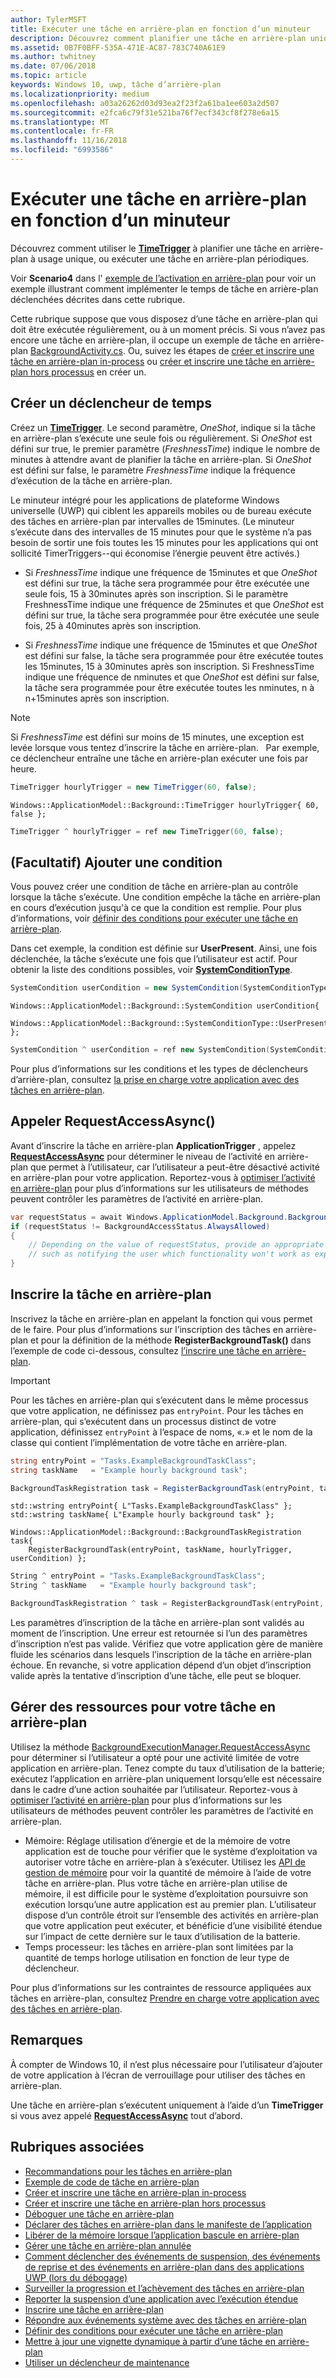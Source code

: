 ```yaml
---
author: TylerMSFT
title: Exécuter une tâche en arrière-plan en fonction d’un minuteur
description: Découvrez comment planifier une tâche en arrière-plan unique ou exécuter une tâche en arrière-plan périodique.
ms.assetid: 0B7F0BFF-535A-471E-AC87-783C740A61E9
ms.author: twhitney
ms.date: 07/06/2018
ms.topic: article
keywords: Windows 10, uwp, tâche d’arrière-plan
ms.localizationpriority: medium
ms.openlocfilehash: a03a26262d03d93ea2f23f2a61ba1ee603a2d507
ms.sourcegitcommit: e2fca6c79f31e521ba76f7ecf343cf8f278e6a15
ms.translationtype: MT
ms.contentlocale: fr-FR
ms.lasthandoff: 11/16/2018
ms.locfileid: "6993586"
---
```

# <a name="run-a-background-task-on-a-timer"></a>Exécuter une tâche en arrière-plan en fonction d’un minuteur

Découvrez comment utiliser le [**TimeTrigger**](https://msdn.microsoft.com/library/windows/apps/br224843) à planifier une tâche en arrière-plan à usage unique, ou exécuter une tâche en arrière-plan périodiques.

Voir **Scenario4** dans l' [exemple de l’activation en arrière-plan](https://github.com/Microsoft/Windows-universal-samples/tree/master/Samples/BackgroundActivation) pour voir un exemple illustrant comment implémenter le temps de tâche en arrière-plan déclenchées décrites dans cette rubrique.

Cette rubrique suppose que vous disposez d’une tâche en arrière-plan qui doit être exécutée régulièrement, ou à un moment précis. Si vous n’avez pas encore une tâche en arrière-plan, il occupe un exemple de tâche en arrière-plan [BackgroundActivity.cs](https://github.com/Microsoft/Windows-universal-samples/blob/master/Samples/BackgroundActivation/cs/BackgroundActivity.cs). Ou, suivez les étapes de [créer et inscrire une tâche en arrière-plan in-process](create-and-register-an-inproc-background-task.md) ou [créer et inscrire une tâche en arrière-plan hors processus](create-and-register-a-background-task.md) en créer un.

## <a name="create-a-time-trigger"></a>Créer un déclencheur de temps

Créez un [**TimeTrigger**](https://msdn.microsoft.com/library/windows/apps/br224843). Le second paramètre, *OneShot*, indique si la tâche en arrière-plan s’exécute une seule fois ou régulièrement. Si *OneShot* est défini sur true, le premier paramètre (*FreshnessTime*) indique le nombre de minutes à attendre avant de planifier la tâche en arrière-plan. Si *OneShot* est défini sur false, le paramètre *FreshnessTime* indique la fréquence d’exécution de la tâche en arrière-plan.

Le minuteur intégré pour les applications de plateforme Windows universelle (UWP) qui ciblent les appareils mobiles ou de bureau exécute des tâches en arrière-plan par intervalles de 15minutes. (Le minuteur s’exécute dans des intervalles de 15 minutes pour que le système n’a pas besoin de sortir une fois toutes les 15 minutes pour les applications qui ont sollicité TimerTriggers--qui économise l’énergie peuvent être activés.)

- Si *FreshnessTime* indique une fréquence de 15minutes et que *OneShot* est défini sur true, la tâche sera programmée pour être exécutée une seule fois, 15 à 30minutes après son inscription. Si le paramètre FreshnessTime indique une fréquence de 25minutes et que *OneShot* est défini sur true, la tâche sera programmée pour être exécutée une seule fois, 25 à 40minutes après son inscription.

- Si *FreshnessTime* indique une fréquence de 15minutes et que *OneShot* est défini sur false, la tâche sera programmée pour être exécutée toutes les 15minutes, 15 à 30minutes après son inscription. Si FreshnessTime indique une fréquence de nminutes et que *OneShot* est défini sur false, la tâche sera programmée pour être exécutée toutes les nminutes, n à n+15minutes après son inscription.

> [!NOTE]
> Si *FreshnessTime* est défini sur moins de 15 minutes, une exception est levée lorsque vous tentez d’inscrire la tâche en arrière-plan.
 
Par exemple, ce déclencheur entraîne une tâche en arrière-plan exécuter une fois par heure.

```cs
TimeTrigger hourlyTrigger = new TimeTrigger(60, false);
```

```cppwinrt
Windows::ApplicationModel::Background::TimeTrigger hourlyTrigger{ 60, false };
```

```cpp
TimeTrigger ^ hourlyTrigger = ref new TimeTrigger(60, false);
```

## <a name="optional-add-a-condition"></a>(Facultatif) Ajouter une condition

Vous pouvez créer une condition de tâche en arrière-plan au contrôle lorsque la tâche s’exécute. Une condition empêche la tâche en arrière-plan en cours d’exécution jusqu'à ce que la condition est remplie. Pour plus d’informations, voir [définir des conditions pour exécuter une tâche en arrière-plan](set-conditions-for-running-a-background-task.md).

Dans cet exemple, la condition est définie sur **UserPresent**. Ainsi, une fois déclenchée, la tâche s’exécute une fois que l’utilisateur est actif. Pour obtenir la liste des conditions possibles, voir [**SystemConditionType**](https://msdn.microsoft.com/library/windows/apps/br224835).

```cs
SystemCondition userCondition = new SystemCondition(SystemConditionType.UserPresent);
```

```cppwinrt
Windows::ApplicationModel::Background::SystemCondition userCondition{
    Windows::ApplicationModel::Background::SystemConditionType::UserPresent };
```

```cpp
SystemCondition ^ userCondition = ref new SystemCondition(SystemConditionType::UserPresent);
```

Pour plus d’informations sur les conditions et les types de déclencheurs d’arrière-plan, consultez [la prise en charge votre application avec des tâches en arrière-plan](support-your-app-with-background-tasks.md).

##  <a name="call-requestaccessasync"></a>Appeler RequestAccessAsync()

Avant d’inscrire la tâche en arrière-plan **ApplicationTrigger** , appelez [**RequestAccessAsync**](https://msdn.microsoft.com/library/windows/apps/hh700494) pour déterminer le niveau de l’activité en arrière-plan que permet à l’utilisateur, car l’utilisateur a peut-être désactivé activité en arrière-plan pour votre application. Reportez-vous à [optimiser l’activité en arrière-plan](https://docs.microsoft.com/windows/uwp/debug-test-perf/optimize-background-activity) pour plus d’informations sur les utilisateurs de méthodes peuvent contrôler les paramètres de l’activité en arrière-plan.

```cs
var requestStatus = await Windows.ApplicationModel.Background.BackgroundExecutionManager.RequestAccessAsync();
if (requestStatus != BackgroundAccessStatus.AlwaysAllowed)
{
    // Depending on the value of requestStatus, provide an appropriate response
    // such as notifying the user which functionality won't work as expected
}
```

## <a name="register-the-background-task"></a>Inscrire la tâche en arrière-plan

Inscrivez la tâche en arrière-plan en appelant la fonction qui vous permet de le faire. Pour plus d’informations sur l’inscription des tâches en arrière-plan et pour la définition de la méthode **RegisterBackgroundTask()** dans l’exemple de code ci-dessous, consultez [l’inscrire une tâche en arrière-plan](register-a-background-task.md).

> [!IMPORTANT]
> Pour les tâches en arrière-plan qui s’exécutent dans le même processus que votre application, ne définissez pas `entryPoint`. Pour les tâches en arrière-plan, qui s’exécutent dans un processus distinct de votre application, définissez `entryPoint` à l’espace de noms, «.» et le nom de la classe qui contient l’implémentation de votre tâche en arrière-plan.

```cs
string entryPoint = "Tasks.ExampleBackgroundTaskClass";
string taskName   = "Example hourly background task";

BackgroundTaskRegistration task = RegisterBackgroundTask(entryPoint, taskName, hourlyTrigger, userCondition);
```

```cppwinrt
std::wstring entryPoint{ L"Tasks.ExampleBackgroundTaskClass" };
std::wstring taskName{ L"Example hourly background task" };

Windows::ApplicationModel::Background::BackgroundTaskRegistration task{
    RegisterBackgroundTask(entryPoint, taskName, hourlyTrigger, userCondition) };
```

```cpp
String ^ entryPoint = "Tasks.ExampleBackgroundTaskClass";
String ^ taskName   = "Example hourly background task";

BackgroundTaskRegistration ^ task = RegisterBackgroundTask(entryPoint, taskName, hourlyTrigger, userCondition);
```

Les paramètres d’inscription de la tâche en arrière-plan sont validés au moment de l’inscription. Une erreur est retournée si l’un des paramètres d’inscription n’est pas valide. Vérifiez que votre application gère de manière fluide les scénarios dans lesquels l’inscription de la tâche en arrière-plan échoue. En revanche, si votre application dépend d’un objet d’inscription valide après la tentative d’inscription d’une tâche, elle peut se bloquer.

## <a name="manage-resources-for-your-background-task"></a>Gérer des ressources pour votre tâche en arrière-plan

Utilisez la méthode [BackgroundExecutionManager.RequestAccessAsync](https://msdn.microsoft.com/library/windows/apps/windows.applicationmodel.background.backgroundexecutionmanager.aspx) pour déterminer si l’utilisateur a opté pour une activité limitée de votre application en arrière-plan. Tenez compte du taux d’utilisation de la batterie; exécutez l’application en arrière-plan uniquement lorsqu’elle est nécessaire dans le cadre d’une action souhaitée par l’utilisateur. Reportez-vous à [optimiser l’activité en arrière-plan](https://docs.microsoft.com/windows/uwp/debug-test-perf/optimize-background-activity) pour plus d’informations sur les utilisateurs de méthodes peuvent contrôler les paramètres de l’activité en arrière-plan.

- Mémoire: Réglage utilisation d’énergie et de la mémoire de votre application est de touche pour vérifier que le système d’exploitation va autoriser votre tâche en arrière-plan à s’exécuter. Utilisez les [API de gestion de mémoire](https://msdn.microsoft.com/library/windows/apps/windows.system.memorymanager.aspx) pour voir la quantité de mémoire à l’aide de votre tâche en arrière-plan. Plus votre tâche en arrière-plan utilise de mémoire, il est difficile pour le système d’exploitation poursuivre son exécution lorsqu’une autre application est au premier plan. L’utilisateur dispose d’un contrôle étroit sur l’ensemble des activités en arrière-plan que votre application peut exécuter, et bénéficie d’une visibilité étendue sur l’impact de cette dernière sur le taux d’utilisation de la batterie.  
- Temps processeur: les tâches en arrière-plan sont limitées par la quantité de temps horloge utilisation en fonction de leur type de déclencheur.

Pour plus d’informations sur les contraintes de ressource appliquées aux tâches en arrière-plan, consultez [Prendre en charge votre application avec des tâches en arrière-plan](support-your-app-with-background-tasks.md).

## <a name="remarks"></a>Remarques

À compter de Windows 10, il n’est plus nécessaire pour l’utilisateur d’ajouter de votre application à l’écran de verrouillage pour utiliser des tâches en arrière-plan.

Une tâche en arrière-plan s’exécutent uniquement à l’aide d’un **TimeTrigger** si vous avez appelé [**RequestAccessAsync**](https://msdn.microsoft.com/library/windows/apps/hh700485) tout d’abord.

## <a name="related-topics"></a>Rubriques associées

* [Recommandations pour les tâches en arrière-plan](guidelines-for-background-tasks.md)
* [Exemple de code de tâche en arrière-plan](https://github.com/Microsoft/Windows-universal-samples/tree/master/Samples/BackgroundTask)
* [Créer et inscrire une tâche en arrière-plan in-process](create-and-register-an-inproc-background-task.md)
* [Créer et inscrire une tâche en arrière-plan hors processus](create-and-register-a-background-task.md)
* [Déboguer une tâche en arrière-plan](debug-a-background-task.md)
* [Déclarer des tâches en arrière-plan dans le manifeste de l’application](declare-background-tasks-in-the-application-manifest.md)
* [Libérer de la mémoire lorsque l’application bascule en arrière-plan](reduce-memory-usage.md)
* [Gérer une tâche en arrière-plan annulée](handle-a-cancelled-background-task.md)
* [Comment déclencher des événements de suspension, des événements de reprise et des événements en arrière-plan dans des applications UWP (lors du débogage)](http://go.microsoft.com/fwlink/p/?linkid=254345)
* [Surveiller la progression et l’achèvement des tâches en arrière-plan](monitor-background-task-progress-and-completion.md)
* [Reporter la suspension d’une application avec l’exécution étendue](run-minimized-with-extended-execution.md)
* [Inscrire une tâche en arrière-plan](register-a-background-task.md)
* [Répondre aux événements système avec des tâches en arrière-plan](respond-to-system-events-with-background-tasks.md)
* [Définir des conditions pour exécuter une tâche en arrière-plan](set-conditions-for-running-a-background-task.md)
* [Mettre à jour une vignette dynamique à partir d’une tâche en arrière-plan](update-a-live-tile-from-a-background-task.md)
* [Utiliser un déclencheur de maintenance](use-a-maintenance-trigger.md)
